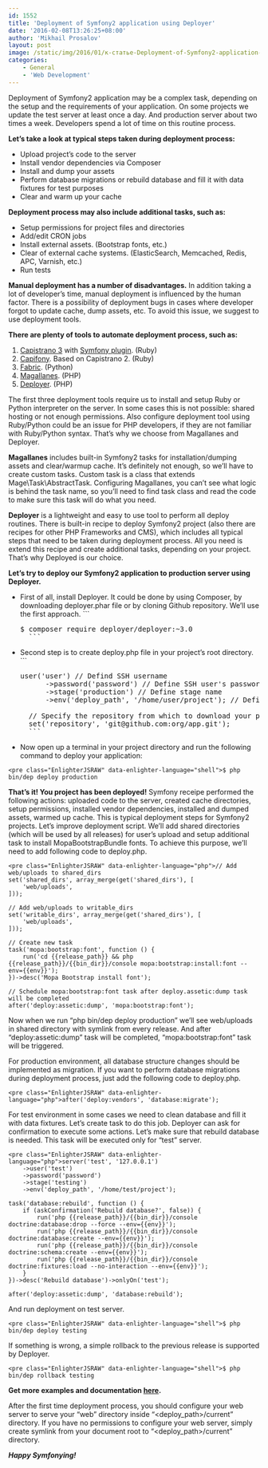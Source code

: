 ```yaml
---
id: 1552
title: 'Deployment of Symfony2 application using Deployer'
date: '2016-02-08T13:26:25+08:00'
author: 'Mikhail Prosalov'
layout: post
image: /static/img/2016/01/к-статье-Deployment-of-Symfony2-application-using-Deployer.jpg
categories:
    - General
    - 'Web Development'
---
```


Deployment of Symfony2 application may be a complex task, depending on the setup and the requirements of your application. On some projects we update the test server at least once a day. And production server about two times a week. Developers spend a lot of time on this routine process.

**Let’s take a look at typical steps taken during deployment process:**

- Upload project’s code to the server
- Install vendor dependencies via Composer
- Install and dump your assets
- Perform database migrations or rebuild database and fill it with data fixtures for test purposes
- Clear and warm up your cache

**Deployment process may also include additional tasks, such as:**

- Setup permissions for project files and directories
- Add/edit CRON jobs
- Install external assets. (Bootstrap fonts, etc.)
- Clear of external cache systems. (ElasticSearch, Memcached, Redis, APC, Varnish, etc.)
- Run tests

**Manual deployment has a number of disadvantages.** In addition taking a lot of developer’s time, manual deployment is influenced by the human factor. There is a possibility of deployment bugs in cases where developer forgot to update cache, dump assets, etc. To avoid this issue, we suggest to use deployment tools.

**There are plenty of tools to automate deployment process, such as:**

1. [Capistrano 3](http://capistranorb.com) with [Symfony plugin](https://github.com/capistrano/symfony/). (Ruby)
2. [Capifony](http://capifony.org). Based on Capistrano 2. (Ruby)
3. [Fabric](http://www.fabfile.org). (Python)
4. [Magallanes](http://magephp.com). (PHP)
5. [Deployer](http://deployer.org). (PHP)

The first three deployment tools require us to install and setup Ruby or Python interpreter on the server. In some cases this is not possible: shared hosting or not enough permissions. Also configure deployment tool using Ruby/Python could be an issue for PHP developers, if they are not familiar with Ruby/Python syntax. That’s why we choose from Magallanes and Deployer.

**Magallanes** includes built-in Symfony2 tasks for installation/dumping assets and clear/warmup cache. It’s definitely not enough, so we’ll have to create custom tasks. Custom task is a class that extends Mage\\Task\\AbstractTask. Configuring Magallanes, you can’t see what logic is behind the task name, so you’ll need to find task class and read the code to make sure this task will do what you need.

**Deployer** is a lightweight and easy to use tool to perform all deploy routines. There is built-in recipe to deploy Symfony2 project (also there are recipes for other PHP Frameworks and CMS), which includes all typical steps that need to be taken during deployment process. All you need is extend this recipe and create additional tasks, depending on your project. That’s why Deployed is our choice.

**Let’s try to deploy our Symfony2 application to production server using Deployer.**

- First of all, install Deployer. It could be done by using Composer, by downloading deployer.phar file or by cloning Github repository. We’ll use the first approach. ```
    <pre class="EnlighterJSRAW" data-enlighter-language="shell">$ composer require deployer/deployer:~3.0
    ```
- Second step is to create deploy.php file in your project’s root directory. ```
    <pre class="EnlighterJSRAW" data-enlighter-language="php"><?php
    require 'vendor/deployer/deployer/recipe/symfony.php'; 
    
    // Define a server for deployment.
    // Let's name it "prod".
    server('prod', '127.0.0.1')
        ->user('user') // Defind SSH username
        ->password('password') // Define SSH user's password
        ->stage('production') // Define stage name
        ->env('deploy_path', '/home/user/project'); // Define the base path to deploy your project to.
    
    // Specify the repository from which to download your project's code.
    set('repository', 'git@github.com:org/app.git');
    ```
- Now open up a terminal in your project directory and run the following command to deploy your application:

```
<pre class="EnlighterJSRAW" data-enlighter-language="shell">$ php bin/dep deploy production
```

**That’s it! You project has been deployed!** Symfony receipe performed the following actions: uploaded code to the server, created cache directories, setup permissions, installed vendor dependencies, installed and dumped assets, warmed up cache. This is typical deployment steps for Symfony2 projects. Let’s improve deployment script. We’ll add shared directories (which will be used by all releases) for user’s upload and setup additional task to install MopaBootstrapBundle fonts. To achieve this purpose, we’ll need to add following code to deploy.php.

```
<pre class="EnlighterJSRAW" data-enlighter-language="php">// Add web/uploads to shared_dirs
set('shared_dirs', array_merge(get('shared_dirs'), [
    'web/uploads',
]));

// Add web/uploads to writable_dirs
set('writable_dirs', array_merge(get('shared_dirs'), [
    'web/uploads',
]));

// Create new task
task('mopa:bootstrap:font', function () {
    run('cd {{release_path}} && php {{release_path}}/{{bin_dir}}/console mopa:bootstrap:install:font --env={{env}}');
})->desc('Mopa Bootstrap install font');

// Schedule mopa:bootstrap:font task after deploy.assetic:dump task will be completed
after('deploy:assetic:dump', 'mopa:bootstrap:font');
```

Now when we run “php bin/dep deploy production” we’ll see web/uploads in shared directory with symlink from every release. And after “deploy:assetic:dump” task will be completed, “mopa:bootstrap:font” task will be triggered.

For production environment, all database structure changes should be implemented as migration. If you want to perform database migrations during deployment process, just add the following code to deploy.php.

```
<pre class="EnlighterJSRAW" data-enlighter-language="php">after('deploy:vendors', 'database:migrate');
```

For test environment in some cases we need to clean database and fill it with data fixtures. Let’s create task to do this job. Deployer can ask for confirmation to execute some actions. Let’s make sure that rebuild database is needed. This task will be executed only for “test” server.

```
<pre class="EnlighterJSRAW" data-enlighter-language="php">server('test', '127.0.0.1')
    ->user('test')
    ->password('password')
    ->stage('testing')
    ->env('deploy_path', '/home/test/project');

task('database:rebuild', function () {
    if (askConfirmation('Rebuild database?', false)) {
        run('php {{release_path}}/{{bin_dir}}/console doctrine:database:drop --force --env={{env}}');
        run('php {{release_path}}/{{bin_dir}}/console doctrine:database:create --env={{env}}');
        run('php {{release_path}}/{{bin_dir}}/console doctrine:schema:create --env={{env}}');
        run('php {{release_path}}/{{bin_dir}}/console doctrine:fixtures:load --no-interaction --env={{env}}');
    }
})->desc('Rebuild database')->onlyOn('test');

after('deploy:assetic:dump', 'database:rebuild');
```

And run deployment on test server.

```
<pre class="EnlighterJSRAW" data-enlighter-language="shell">$ php bin/dep deploy testing
```

If something is wrong, a simple rollback to the previous release is supported by Deployer.

```
<pre class="EnlighterJSRAW" data-enlighter-language="shell">$ php bin/dep rollback testing
```

**Get more examples and documentation [here](http://deployer.org/).**

After the first time deployment process, you should configure your web server to serve your “web” directory inside “<deploy\_path>/current” directory. If you have no permissions to configure your web server, simply create symlink from your document root to “<deploy\_path>/current” directory.

***Happy Symfonying!***